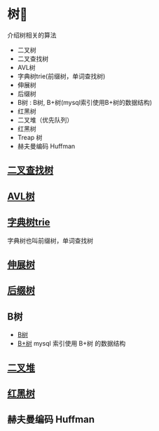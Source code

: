 # 树🌲

介绍树相关的算法

* 二叉树
* 二叉查找树
* AVL树
* 字典树trie(前缀树，单词查找树)
* 伸展树
* 后缀树
* B树 : B树, B+树(mysql索引使用B+树的数据结构)
* 红黑树
* 二叉堆（优先队列）
* 红黑树
* Treap 树
* 赫夫曼编码 Huffman


## [二叉查找树](2-二叉查找树/二叉查找树.md)


## [AVL树](3-平衡树AVL/README.md)


## [字典树trie](4-字典树Trie/README.md)

字典树也叫前缀树，单词查找树


## [伸展树](5-伸展树/伸展树.md)


## [后缀树](6-后缀树/后缀树.md)

## B树

* [B树](7-B树/B树.md)
* [B+树](7-B树/B+树.md)  mysql 索引使用 B+树 的数据结构		 
  

## [二叉堆](8-堆/堆.md) 


## [红黑树](9-红黑树%20R-B%20tree/红黑树.md)


## 赫夫曼编码 Huffman











